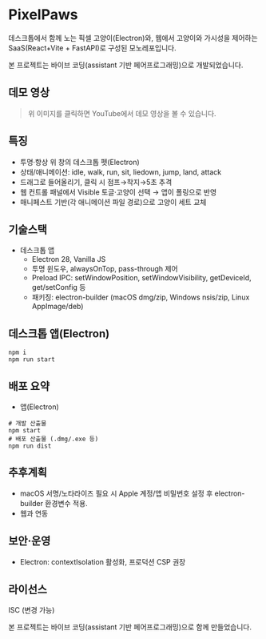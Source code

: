 # PixelPaws

데스크톱에서 함께 노는 픽셀 고양이(Electron)와, 웹에서 고양이와 가시성을 제어하는 SaaS(React+Vite + FastAPI)로 구성된 모노레포입니다.

본 프로젝트는 바이브 코딩(assistant 기반 페어프로그래밍)으로 개발되었습니다.

## 데모 영상

> 위 이미지를 클릭하면 YouTube에서 데모 영상을 볼 수 있습니다.


## 특징
- 투명·항상 위 창의 데스크톱 펫(Electron)
- 상태/애니메이션: idle, walk, run, sit, liedown, jump, land, attack
- 드래그로 들어올리기, 클릭 시 점프→착지→5초 추격
- 웹 컨트롤 패널에서 Visible 토글·고양이 선택 → 앱이 폴링으로 반영
- 매니페스트 기반(각 애니메이션 파일 경로)으로 고양이 세트 교체

## 기술스택
- 데스크톱 앱
  - Electron 28, Vanilla JS
  - 투명 윈도우, alwaysOnTop, pass-through 제어
  - Preload IPC: setWindowPosition, setWindowVisibility, getDeviceId, get/setConfig 등
  - 패키징: electron-builder (macOS dmg/zip, Windows nsis/zip, Linux AppImage/deb)

## 데스크톱 앱(Electron)
```
npm i
npm run start
```
## 배포 요약
- 앱(Electron)

```
# 개발 산출물
npm start
# 배포 산출물 (.dmg/.exe 등)
npm run dist
```

## 추후계획
- macOS 서명/노타라이즈 필요 시 Apple 계정/앱 비밀번호 설정 후 electron-builder 환경변수 적용.
- 웹과 연동

## 보안·운영
- Electron: contextIsolation 활성화, 프로덕션 CSP 권장

## 라이선스
ISC (변경 가능)

본 프로젝트는 바이브 코딩(assistant 기반 페어프로그래밍)으로 함께 만들었습니다.
